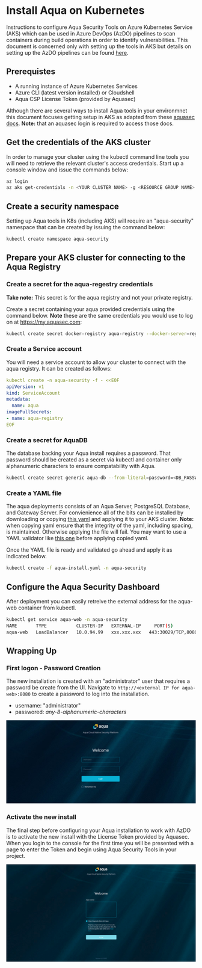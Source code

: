 # Install Aqua on Kubernetes

Instructions to configure Aqua Security Tools on Azure Kubernetes Service (AKS) which can be used in Azure DevOps (AzDO) pipelines to scan containers during build operations in order to identify vulnerabilities. This document is concerned only with setting up the tools in AKS but details on setting up the AzDO pipelines can be found [here](./aqua.md).

## Prerequistes

- A running instance of Azure Kubernetes Services
- Azure CLI (latest version installed) or Cloudshell
- Aqua CSP License Token (provided by Aquasec)

Although there are several ways to install Aqua tools in your environmnet this document focuses getting setup in AKS as adapted from these [aquasec docs](https://docs.aquasec.com/docs/deploy-kubernetes). **Note:** that an aquasec login is required to access those docs.

## Get the credentials of the AKS cluster

In order to manage your cluster using the kubectl command line tools you will need to retrieve the relevant cluster's access credentials. Start up a console window and issue the commands below:

``` bash
az login
az aks get-credentials -n <YOUR CLUSTER NAME> -g <RESOURCE GROUP NAME>
```

## Create a security namespace

Setting up Aqua tools in K8s (including AKS) will require an "aqua-security" namespace that can be created by issuing the command below:

``` bash
kubectl create namespace aqua-security
```

## Prepare your AKS cluster for connecting to the Aqua Registry

### Create a secret for the aqua-regestry credentials

**Take note:** This secret is for the aqua registry and not your private registry.

Create a secret containing your aqua provided credentials using the command below. **Note** these are the same credentials you would use to log on at <https://my.aquasec.com>:

``` bash
kubectl create secret docker-registry aqua-registry --docker-server=registry.aquasec.com --docker-username=<Aquq Username>  --docker-password=<Aquq Password> --docker-email=no@email.com -n aqua-security
```

### Create a Service account

You will need a service account to allow your cluster to connect with the aqua registry. It can be created as follows:

``` yaml
kubectl create -n aqua-security -f - <<EOF
apiVersion: v1
kind: ServiceAccount
metadata:
  name: aqua
imagePullSecrets:
- name: aqua-registry
EOF

```

### Create a secret for AquaDB

The database backing your Aqua install requires a password. That password should be created as a secret via kubectl and container only alphanumeric characters to ensure compatability with Aqua.

``` bash
kubectl create secret generic aqua-db --from-literal=password=<DB_PASSWORD> -n aqua-security
```

### Create a YAML file

The aqua deployments consists of an Aqua Server, PostgreSQL Database, and Gateway Server. For convienience all of the bits can be installed by downloading or copying [this yaml](./aqua.yaml) and applying it to your AKS cluster. **Note:** when copying yaml ensure that the integrity of the yaml, including spacing, is maintained. Otherwise applying the file will fail. You may want to use a YAML validator like [this one](https://jsonformatter.org/yaml-validator) before applying copied yaml.

Once the YAML file is ready and validated go ahead and apply it as indicated below.

``` bash
kubectl create -f aqua-install.yaml -n aqua-security
```

## Configure the Aqua Security Dashboard

After deployment you can easily retreive the external address for the aqua-web container from kubectl.

``` bash
kubectl get service aqua-web -n aqua-security
NAME       TYPE           CLUSTER-IP   EXTERNAL-IP     PORT(S)                        AGE
aqua-web   LoadBalancer   10.0.94.99   xxx.xxx.xxx   443:30029/TCP,8080:30734/TCP   1m
```

## Wrapping Up

### First logon - Password Creation

The new installation is created with an "administrator" user that requires a password be create from the UI. Navigate to `http://<external IP for aqua-web>:8080` to create a password to log into the installation.

- username: "administrator"
- passwored: _any-8-alphanumeric-characters_

![Aqua login page](../images/aqua-login.png)

### Activate the new install

The final step before configuring your Aqua installation to work with AzDO is to activate the new install with the License Token provided by Aquasec. When you login to the console for the first time you will be presented with a page to enter the Token and begin using Aqua Security Tools in your project.

![Aqua activation page](../images/aqua-install-activation.png)
